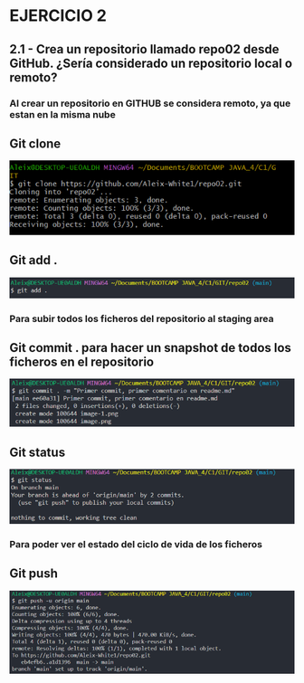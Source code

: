 # EJERCICIO 2

## **2.1 - Crea un repositorio llamado repo02 desde GitHub. ¿Sería considerado un repositorio local o remoto?**
### Al crear un repositorio en GITHUB se considera remoto, ya que estan en la misma nube

## Git clone
![Alt text](/img/image.png)

## Git add .
![](/img/image-1.png)
### Para subir todos los ficheros del repositorio al staging area

## Git commit . para hacer un snapshot de todos los ficheros en el repositorio
![](/img/image-2.png)

## Git status 
![](/img/image-3.png)
### Para poder ver el estado del ciclo de vida de los ficheros

## Git push
![](/img/image-4.png)
